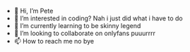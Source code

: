 - 👋 Hi, I’m Pete
- 👀 I’m interested in coding? Nah i just did what i have to do
- 🌱 I’m currently learning to be skinny legend
- 💞️ I’m looking to collaborate on onlyfans puuurrrr
- 📫 How to reach me no bye

<!---
kittitatforwork/kittitatforwork is a ✨ special ✨ repository because its `README.md` (this file) appears on your GitHub profile.
You can click the Preview link to take a look at your changes.
--->
